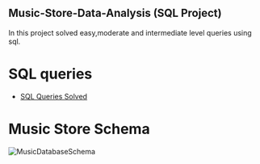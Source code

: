 ## Music-Store-Data-Analysis (SQL Project)

In this project solved easy,moderate and intermediate level queries using sql.

# SQL queries
- <a href = "https://github.com/Tehreem112/Music-Playlist-SQL/blob/main/SQL%20Music%20Questions.docx">SQL Queries Solved</a>

# Music Store Schema
 ![MusicDatabaseSchema](https://github.com/user-attachments/assets/4f6cccc6-67f3-45ec-9716-aeb941e9fd67)


